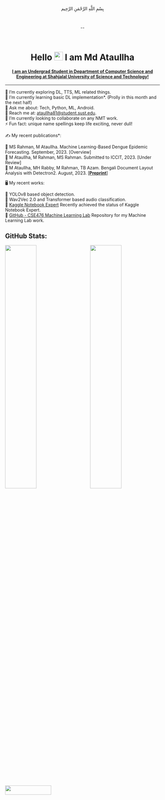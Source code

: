 <!--
**Ataullha/Ataullha** is a ✨ _special_ ✨ repository because its `README.md` (this file) appears on your GitHub profile.

Here are some ideas to get you started:

- 🔭 I’m currently working on ...
- 🌱 I’m currently learning ...
- 👯 I’m looking to collaborate on ...
- 🤔 I’m looking for help with ...
- 💬 Ask me about ...
- 📫 How to reach me: ...
- 😄 Pronouns: ...
- ⚡ Fun fact: ...
-->

<div align="center">

   بِسْمِ اللَّهِ الرَّحْمَنِ الرَّحِيم

</div>

<br>

<div align="center">

 --
 
</div>

<br>

<!--
<div align="center">
 
[![Typing SVG](https://readme-typing-svg.herokuapp.com?size=25&duration=4500&color=808080&center=true&vCenter=true&lines=Hi+%F0%9F%91%8B;2018331081;Md+Ataullha+(Saim);Undergrad+Student;SUST%2C+CSE-18.)](https://git.io/typing-svg)      
</div>
-->

<h1 align="center">Hello <img src="https://media.giphy.com/media/hvRJCLFzcasrR4ia7z/giphy.gif" width="28"> I am Md Ataullha </h1>

<h4 align="center"> <a href="https://github.com/Ataullha/Ataullha/raw/main/Md%20Ataullha.pdf" target='_blank'>I am an Undergrad Student in Department of Computer Science and Engineering at Shahjalal University of Science and Technology! </a></h4> 
<hr>
<p>
🔭 I’m currently exploring DL, TTS, ML related things. <br>
🌱 I’m currently learning basic DL implementation*. (Prolly in this month and the next half) <br>
💬 Ask me about: Tech, Python, ML, Android. <br>
📧 Reach me at: <a href='mailto:ataullha81@student.sust.edu' target='_blank'>ataullha81@student.sust.edu</a>. <br>
👯 I’m currently looking to collaborate on any NMT work.<!-- Audio Classficiation with any SOTA or Transformer based model <!-- LLaMA model based --> <!-- ML Based Attendance Systems --> <br>
⚡ Fun fact: unique name spellings keep life exciting, never dull! <br>
</p>

✍️ My recent publications*: <br>

<!-- 🤎 R Hajong, M Ataullha, RR Akanda, MS Rahman. October, 2023. [Coming Soon] <br> -->
🤎 MS Rahman, M Ataullha. Machine Learning-Based Dengue Epidemic Forecasting. September, 2023. [Overview] <br>
💛 M Ataullha, M Rahman, MS Rahman. Submitted to ICCIT, 2023. [Under Review] <br>
💙 M Ataullha, MH Rabby, M Rahman, TB Azam. Bengali Document Layout Analysis with Detectron2. August, 2023. [<a href="https://arxiv.org/abs/2308.13769" target="_blank"><strong>Preprint</strong></a>]

🖥️ My recent works: <br>

🤟 YOLOv8 based object detection. <br>
🤟 Wav2Vec 2.0 and Transformer based audio classification. <br>
🤟 [Kaggle Notebook Expert](https://www.kaggle.com/ataullhasaim/code) Recently achieved the status of Kaggle Notebook Expert. <br>
🤟 [GitHub - CSE476 Machine Learning Lab](https://github.com/Ataullha/CSE476-Machine-Learning-Lab) Repository for my Machine Learning Lab work. <br>

<!--
🤟 An Android App With Server
🤟 A MERN App
🤟 A React API App
🤟 ML Projects ...
🤟 Deep Learning Framework tf, torch
🤟 Springboot Java and React ***
🤟 AllYouNeed ***
🤟 CPIsAllYouNeed ***
-->

<!-- *voluntary work, processidings, workshop presentations are included. See the [mention] section to understand the status. -->
## GitHub Stats:

<img  src="https://github-readme-stats.vercel.app/api?username=Ataullha&show_icons=true&hide_border=true&theme=tokyonight" width="45%" align="right" >

<img  src="https://github-readme-streak-stats.herokuapp.com/?user=Ataullha&hide_border=true&theme=tokyonight" width="45%" >
<br />

<img src="https://github.com/Ataullha/Ataullha/assets/53054762/e0cfdd4c-dca0-4dde-8c13-268517a491dc" width="150" height="30" text-align="center">


<!-- Ataullha -->
